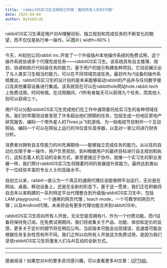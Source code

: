 ```yaml
---
title: 'rabbitOS实习生试用现已开放：面向所有人的AI代理'
date: 2025-04-04
author: ByteAILab
---
```


rabbitOS实习生满足用户对AI理解目标、独立规划和完成任务的不断变化的期望，而不仅仅是执行单一操作。![图片](https://ai-techpark.com/wp-content/uploads/rabbit-Opens.jpg){ width=60% }

---
今天，AI初创公司rabbit inc.开放了一个升级版AI本地操作系统的免费试用，这个操作系统协调多个代理完成任务——rabbitOS实习生。该系统具有自主推理、规划、协调和执行代码级任务的能力，基于用户的提示构建各种项目。它目前展示出了与人类实习生相当的能力，可以在不同领域完成任务。最初作为r1设备的操作系统推出，rabbitOS实习生的设计目的是未来能够驱动rabbit的产品并与任何数字接口及其他兼容设备进行集成。该系统现在可以在rabbithole网站hole.rabbit.tech上免费试用，时间有限。在试用期间，r1所有者每天可以获得九个任务，而其他人则可以获得三个。

用户可以分配rabbitOS实习生完成他们在工作中通常委托给实习生的各种领域任务。我们的早期测试者发现了许多超出他们预期的任务，包括生成一份地区房地产研究报告、编码一个带外星人的Three.js飞机游戏、为一档电视节目制作一个互动网站、编码一个可以在网站上运行的16位音乐音序器，以及对一家公司进行财务分析。

消费者对拥有自主性能力的AI充满期待——能够独立完成任务的能力。从以往的自动化仅限于单一操作，用户负责规划，到AI根据用户的最终目标进行自主规划和执行，这标志着人机互动的全新方式，甚至更接近于协作。就像一个实习生的职业发展一样，我们预计rabbitOS实习生将随着时间的发展提升其能力，最终达到类似于一位经验丰富的专业人士的高级水平。

自创立以来，rabbit一直认为一个真正的通用代理应该能够跨平台运行，无论是在网站、桌面、移动设备上，还是在全新的形态下。基于这一愿景，我们正在积极将自去年以来构建的一系列特定平台代理整合到升级版rabbitOS实习生中，包括LAM playground，一个通用的网页代理；teach mode，一个可教学的网页代理；以及Android代理。未来将会有更多代理功能合并到rabbitOS中。

rabbitOS实习生将向所有人开放，无论您是否拥有r1，作为一个付费功能，而r1设备将保持免订阅。在免费试用期间，我们将收集关于产品、功能、体验和定价的反馈，更多关于定价的细节将在稍后公布。当前版本可能会出现错误，且速度可能会根据任务复杂性而有所不同。我们之所以向所有人开放这次免费试用，是因为我们坚信rabbitOS实习生将激发人们与AI互动的全新方式。

---
---
感谢阅读！如果您对AI的更多资讯感兴趣，可以查看更多AI文章：[GPTNB](https://gptnb.com)。